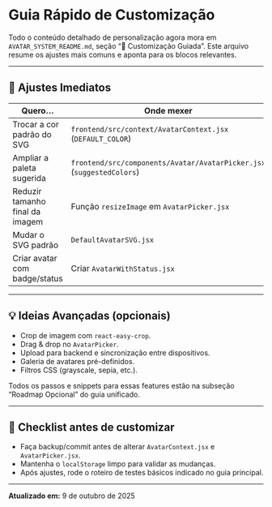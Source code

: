 # Guia Rápido de Customização

Todo o conteúdo detalhado de personalização agora mora em `AVATAR_SYSTEM_README.md`, seção “🎨 Customização Guiada”. Este arquivo resume os ajustes mais comuns e aponta para os blocos relevantes.

---

## 🔧 Ajustes Imediatos

| Quero… | Onde mexer | Referência |
|--------|------------|------------|
| Trocar a cor padrão do SVG | `frontend/src/context/AvatarContext.jsx` (`DEFAULT_COLOR`) | [Alterar cor padrão](./AVATAR_SYSTEM_README.md#alterar-cor-padrão) |
| Ampliar a paleta sugerida | `frontend/src/components/Avatar/AvatarPicker.jsx` (`suggestedColors`) | [Expandir paleta sugerida](./AVATAR_SYSTEM_README.md#expandir-paleta-sugerida) |
| Reduzir tamanho final da imagem | Função `resizeImage` em `AvatarPicker.jsx` | [Ajustar tamanho/qualidade do resize](./AVATAR_SYSTEM_README.md#ajustar-tamanhoqualidade-do-resize) |
| Mudar o SVG padrão | `DefaultAvatarSVG.jsx` | [Trocar o SVG padrão](./AVATAR_SYSTEM_README.md#trocar-o-svg-padrão) |
| Criar avatar com badge/status | Criar `AvatarWithStatus.jsx` | [Criar novas variações de avatar](./AVATAR_SYSTEM_README.md#criar-novas-variações-de-avatar) |

---

## 💡 Ideias Avançadas (opcionais)

- Crop de imagem com `react-easy-crop`.
- Drag & drop no `AvatarPicker`.
- Upload para backend e sincronização entre dispositivos.
- Galeria de avatares pré-definidos.
- Filtros CSS (grayscale, sepia, etc.).

Todos os passos e snippets para essas features estão na subseção “Roadmap Opcional” do guia unificado.

---

## 📝 Checklist antes de customizar

- Faça backup/commit antes de alterar `AvatarContext.jsx` e `AvatarPicker.jsx`.
- Mantenha o `localStorage` limpo para validar as mudanças.
- Após ajustes, rode o roteiro de testes básicos indicado no guia principal.

---

**Atualizado em:** 9 de outubro de 2025
